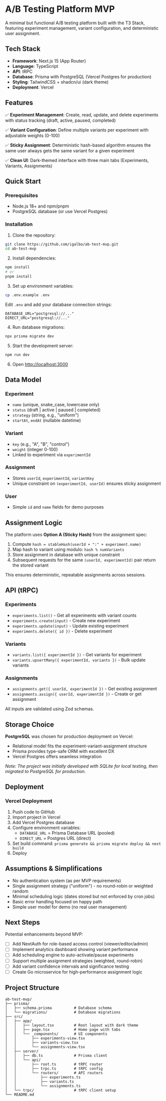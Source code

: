 # A/B Testing Platform MVP

A minimal but functional A/B testing platform built with the T3 Stack, featuring experiment management, variant configuration, and deterministic user assignment.

## Tech Stack

- **Framework**: Next.js 15 (App Router)
- **Language**: TypeScript
- **API**: tRPC
- **Database**: Prisma with PostgreSQL (Vercel Postgres for production)
- **Styling**: TailwindCSS + shadcn/ui (dark theme)
- **Deployment**: Vercel

## Features

✅ **Experiment Management**: Create, read, update, and delete experiments with status tracking (draft, active, paused, completed)

✅ **Variant Configuration**: Define multiple variants per experiment with adjustable weights (0-100)

✅ **Sticky Assignment**: Deterministic hash-based algorithm ensures the same user always gets the same variant for a given experiment

✅ **Clean UI**: Dark-themed interface with three main tabs (Experiments, Variants, Assignments)

## Quick Start

### Prerequisites

- Node.js 18+ and npm/pnpm
- PostgreSQL database (or use Vercel Postgres)

### Installation

1. Clone the repository:

```bash
git clone https://github.com/igalbo/ab-test-mvp.git
cd ab-test-mvp
```

2. Install dependencies:

```bash
npm install
# or
pnpm install
```

3. Set up environment variables:

```bash
cp .env.example .env
```

Edit `.env` and add your database connection strings:

```env
DATABASE_URL="postgresql://..."
DIRECT_URL="postgresql://..."
```

4. Run database migrations:

```bash
npx prisma migrate dev
```

5. Start the development server:

```bash
npm run dev
```

6. Open [http://localhost:3000](http://localhost:3000)

## Data Model

### Experiment

- `name` (unique, snake_case, lowercase only)
- `status` (draft | active | paused | completed)
- `strategy` (string, e.g., "uniform")
- `startAt`, `endAt` (nullable datetime)

### Variant

- `key` (e.g., "A", "B", "control")
- `weight` (integer 0-100)
- Linked to experiment via `experimentId`

### Assignment

- Stores `userId`, `experimentId`, `variantKey`
- Unique constraint on `(experimentId, userId)` ensures sticky assignment

### User

- Simple `id` and `name` fields for demo purposes

## Assignment Logic

The platform uses **Option A (Sticky Hash)** from the assignment spec:

1. Compute `hash = stableHash(userId + ":" + experiment.name)`
2. Map hash to variant using modulo: `hash % numVariants`
3. Store assignment in database with unique constraint
4. Subsequent requests for the same `(userId, experimentId)` pair return the stored variant

This ensures deterministic, repeatable assignments across sessions.

## API (tRPC)

### Experiments

- `experiments.list()` - Get all experiments with variant counts
- `experiments.create(input)` - Create new experiment
- `experiments.update(input)` - Update existing experiment
- `experiments.delete({ id })` - Delete experiment

### Variants

- `variants.list({ experimentId })` - Get variants for experiment
- `variants.upsertMany({ experimentId, variants })` - Bulk update variants

### Assignments

- `assignments.get({ userId, experimentId })` - Get existing assignment
- `assignments.assign({ userId, experimentId })` - Create or get assignment

All inputs are validated using Zod schemas.

## Storage Choice

**PostgreSQL** was chosen for production deployment on Vercel:

- Relational model fits the experiment-variant-assignment structure
- Prisma provides type-safe ORM with excellent DX
- Vercel Postgres offers seamless integration

_Note: The project was initially developed with SQLite for local testing, then migrated to PostgreSQL for production._

## Deployment

### Vercel Deployment

1. Push code to GitHub
2. Import project in Vercel
3. Add Vercel Postgres database
4. Configure environment variables:
   - `DATABASE_URL` = Prisma Database URL (pooled)
   - `DIRECT_URL` = Postgres URL (direct)
5. Set build command: `prisma generate && prisma migrate deploy && next build`
6. Deploy

## Assumptions & Simplifications

- No authentication system (as per MVP requirements)
- Single assignment strategy ("uniform") - no round-robin or weighted random
- Minimal scheduling logic (dates stored but not enforced by cron jobs)
- Basic error handling focused on happy path
- Simple user model for demo (no real user management)

## Next Steps

Potential enhancements beyond MVP:

- [ ] Add NextAuth for role-based access control (viewer/editor/admin)
- [ ] Implement analytics dashboard showing variant performance
- [ ] Add scheduling engine to auto-activate/pause experiments
- [ ] Support multiple assignment strategies (weighted, round-robin)
- [ ] Add variant confidence intervals and significance testing
- [ ] Create Go microservice for high-performance assignment logic

## Project Structure

```
ab-test-mvp/
├── prisma/
│   ├── schema.prisma          # Database schema
│   └── migrations/            # Database migrations
├── src/
│   ├── app/
│   │   ├── layout.tsx         # Root layout with dark theme
│   │   ├── page.tsx           # Home page with tabs
│   │   └── _components/       # UI components
│   │       ├── experiments-view.tsx
│   │       ├── variants-view.tsx
│   │       └── assignments-view.tsx
│   ├── server/
│   │   ├── db.ts              # Prisma client
│   │   └── api/
│   │       ├── root.ts        # tRPC router
│   │       ├── trpc.ts        # tRPC config
│   │       └── routers/       # API routers
│   │           ├── experiments.ts
│   │           ├── variants.ts
│   │           └── assignments.ts
│   └── trpc/                  # tRPC client setup
└── README.md
```
